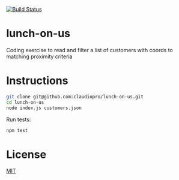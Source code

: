 [![Build Status](https://travis-ci.org/claudiopro/lunch-on-us.svg?branch=master)](https://travis-ci.org/claudiopro/lunch-on-us)

# lunch-on-us

Coding exercise to read and filter a list of customers with coords to matching proximity criteria

# Instructions

```bash
git clone git@github.com:claudiopro/lunch-on-us.git
cd lunch-on-us
node index.js customers.json
```

Run tests:

```bash
npm test
```

# License

[MIT](http://opensource.org/licenses/MIT)
